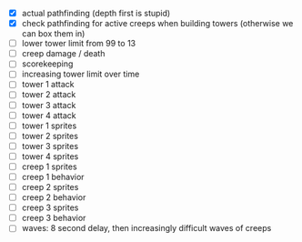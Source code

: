  * [x] actual pathfinding (depth first is stupid)
 * [x] check pathfinding for active creeps when building towers (otherwise we can box them in)
 * [ ] lower tower limit from 99 to 13
 * [ ] creep damage / death
 * [ ] scorekeeping
 * [ ] increasing tower limit over time
 * [ ] tower 1 attack
 * [ ] tower 2 attack
 * [ ] tower 3 attack
 * [ ] tower 4 attack
 * [ ] tower 1 sprites
 * [ ] tower 2 sprites
 * [ ] tower 3 sprites
 * [ ] tower 4 sprites
 * [ ] creep 1 sprites
 * [ ] creep 1 behavior
 * [ ] creep 2 sprites
 * [ ] creep 2 behavior
 * [ ] creep 3 sprites
 * [ ] creep 3 behavior
 * [ ] waves: 8 second delay, then increasingly difficult waves of creeps
